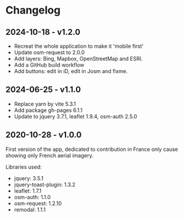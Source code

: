 # Changelog

## 2024-10-18 - v1.2.0

- Recreat the whole application to make it 'mobile first'
- Update osm-request to 2.0.0
- Add layers: Bing, Mapbox, OpenStreetMap and ESRI.
- Add a GitHub build workflow
- Add buttons: edit in iD, edit in Josm and fixme.

## 2024-06-25 - v1.1.0

- Replace yarn by vite 5.3.1
- Add package gh-pages 6.1.1
- Update to jquery 3.7.1, leaflet 1.9.4, osm-auth 2.5.0 

## 2020-10-28 - v1.0.0

First version of the app, dedicated to contribution in France only cause showing only French aerial imagery.

Libraries used:

- jquery: 3.5.1
- jquery-toast-plugin: 1.3.2
- leaflet: 1.7.1
- osm-auth: 1.1.0
- osm-request: 1.2.10
- remodal: 1.1.1
